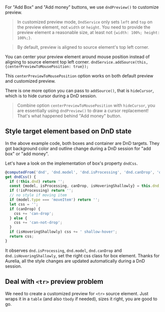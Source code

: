 For "Add Box" and "Add money" buttons, we use `dndPreview()` to customize preview.

> In customized preview mode, `DndService` only sets `left` and `top` on the preview element, not `width` or `height`. You need to provide the preview element a reasonable size, at least not `{width: 100%; height: 100%;}`.

> By default, preview is aligned to source element's top left corner.

You can center your preview element around mouse position instead of aligning to source element top left corner. `dndService.addSource(this, {centerPreviewToMousePosition: true});`

This `centerPreviewToMousePosition` option works on both default preview and customized preview.

There is one more option you can pass to `addSource()`, that is `hideCursor`, which is to hide cursor during a DnD session.

> Combine option `centerPreviewToMousePosition` with `hideCursor`, you are essentially using `dndPreview()` to draw a cursor replacement! That's what happened behind "Add money" button.

## Style target element based on DnD state

In the above example code, both boxes and container are DnD targets. They got background color and outline change during a DnD session for "add box" or "add money".

Let's have a look on the implementation of box's property `dndCss`.

```javascript
@computedFrom('dnd', 'dnd.model', 'dnd.isProcessing', 'dnd.canDrop', 'dnd.isHoveringShallowly')
get dndCss() {
  if (!this.dnd) return '';
  const {model, isProcessing, canDrop, isHoveringShallowly} = this.dnd;
  if (!isProcessing) return '';
  // no style if moving item
  if (model.type === 'moveItem') return '';
  let css = '';
  if (canDrop) {
    css += 'can-drop';
  } else {
    css += 'can-not-drop';
  }
  if (isHoveringShallowly) css += ' shallow-hover';
  return css;
}
```

It observes `dnd.isProcessing`, `dnd.model`, `dnd.canDrop` and `dnd.isHoveringShallowly`, set the right css class for box element. Thanks for Aurelia, all the style changes are updated automatically during a DnD session.

## Deal with `<tr>` preview problem

We need to create a customized preview for `<tr>` source element. Just wraps it in a `table` (and also `tbody` if needed), sizes it right, you are good to go.
